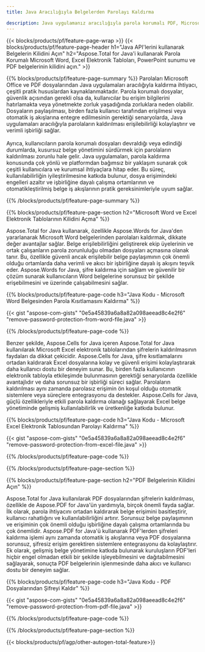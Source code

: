 ```yaml
---
title: Java Aracılığıyla Belgelerden Parolayı Kaldırma 

description: Java uygulamanız aracılığıyla parola korumalı PDF, Microsoft Word dosyası, Excel elektronik tablosu ve PowerPoint sunum dosyalarının kilidini açın.
---
```


{{< blocks/products/pf/feature-page-wrap >}}
{{< blocks/products/pf/feature-page-header h1="Java API'lerini kullanarak Belgelerin Kilidini Açın" h2="Aspose.Total for Java'i kullanarak Parola Korumalı Microsoft Word, Excel Elektronik Tabloları, PowerPoint sunumu ve PDF belgelerinin kilidini açın." >}}

{{% blocks/products/pf/feature-page-summary %}}
Parolaları Microsoft Office ve PDF dosyalarından Java uygulamaları aracılığıyla kaldırma ihtiyacı, çeşitli pratik hususlardan kaynaklanmaktadır. Parola korumalı dosyalar, güvenlik açısından gerekli olsa da, kullanıcılar bu erişim bilgilerini hatırlamakta veya yönetmekte zorluk yaşadığında zorluklara neden olabilir. Dosyaların paylaşılması, birden fazla kullanıcı tarafından erişilmesi veya otomatik iş akışlarına entegre edilmesinin gerektiği senaryolarda, Java uygulamaları aracılığıyla parolaların kaldırılması erişilebilirliği kolaylaştırır ve verimli işbirliği sağlar.<br /><br />
Ayrıca, kullanıcıların parola korumalı dosyaları devraldığı veya edindiği durumlarda, kusursuz belge yönetimini sürdürmek için parolaların kaldırılması zorunlu hale gelir. Java uygulamaları, parola kaldırma konusunda çok yönlü ve platformdan bağımsız bir yaklaşım sunarak çok çeşitli kullanıcılara ve kurumsal ihtiyaçlara hitap eder. Bu süreç, kullanılabilirliğin iyileştirilmesine katkıda bulunur, dosya erişimindeki engelleri azaltır ve işbirliğine dayalı çalışma ortamlarının ve otomatikleştirilmiş belge iş akışlarının pratik gereksinimleriyle uyum sağlar.

{{% /blocks/products/pf/feature-page-summary  %}}

{{% blocks/products/pf/feature-page-section  h2="Microsoft Word ve Excel Elektronik Tablolarının Kilidini Açma" %}}

Aspose.Total for Java kullanarak, özellikle Aspose.Words for Java'den yararlanarak Microsoft Word belgelerinden parolaları kaldırmak, dikkate değer avantajlar sağlar. Belge erişilebilirliğini geliştirerek ekip üyelerinin ve ortak çalışanların parola zorunluluğu olmadan dosyaları açmasına olanak tanır. Bu, özellikle güvenli ancak erişilebilir belge paylaşımının çok önemli olduğu ortamlarda daha verimli ve akıcı bir işbirliğine dayalı iş akışını teşvik eder. Aspose.Words for Java, şifre kaldırma için sağlam ve güvenilir bir çözüm sunarak kullanıcıların Word belgelerine sorunsuz bir şekilde erişebilmesini ve üzerinde çalışabilmesini sağlar.

{{% blocks/products/pf/feature-page-code h3="Java Kodu - Microsoft Word Belgesinden Parola Kısıtlamasını Kaldırma" %}}

{{< gist "aspose-com-gists" "0e5a45839a6a8a82a098aeead8c4e2f6" "remove-password-protection-from-word-file.java" >}}

{{% /blocks/products/pf/feature-page-code  %}}

Benzer şekilde, Aspose.Cells for Java içeren Aspose.Total for Java kullanılarak Microsoft Excel elektronik tablolarından şifrelerin kaldırılmasının faydaları da dikkat çekicidir. Aspose.Cells for Java, şifre kısıtlamalarını ortadan kaldırarak Excel dosyalarına kolay ve güvenli erişimi kolaylaştırarak daha kullanıcı dostu bir deneyim sunar. Bu, birden fazla kullanıcının elektronik tabloyla etkileşimde bulunmasının gerektiği senaryolarda özellikle avantajlıdır ve daha sorunsuz bir işbirliği süreci sağlar. Parolaların kaldırılması aynı zamanda parolasız erişimin ön koşul olduğu otomatik sistemlere veya süreçlere entegrasyonu da destekler. Aspose.Cells for Java, güçlü özellikleriyle etkili parola kaldırma olanağı sağlayarak Excel belge yönetiminde gelişmiş kullanılabilirlik ve üretkenliğe katkıda bulunur.

{{% blocks/products/pf/feature-page-code h3="Java Kodu - Microsoft Excel Elektronik Tablosundan Parolayı Kaldırma" %}}

{{< gist "aspose-com-gists" "0e5a45839a6a8a82a098aeead8c4e2f6" "remove-password-protection-from-excel-file.java" >}}

{{% /blocks/products/pf/feature-page-code  %}}

{{% /blocks/products/pf/feature-page-section %}}

{{% blocks/products/pf/feature-page-section  h2="PDF Belgelerinin Kilidini Açın" %}}

Aspose.Total for Java kullanılarak PDF dosyalarından şifrelerin kaldırılması, özellikle de Aspose.PDF for Java'ün yardımıyla, birçok önemli fayda sağlar. İlk olarak, parola ihtiyacını ortadan kaldırarak belge erişimini basitleştirir, kullanıcı rahatlığını ve kullanılabilirliğini artırır. Sorunsuz belge paylaşımının ve erişiminin çok önemli olduğu işbirliğine dayalı çalışma ortamlarında bu çok önemlidir. Aspose.PDF for Java'ü kullanarak PDF'lerden şifreleri kaldırma işlemi aynı zamanda otomatik iş akışlarına veya PDF dosyalarına sorunsuz, şifresiz erişim gerektiren sistemlere entegrasyonu da kolaylaştırır. Ek olarak, gelişmiş belge yönetimine katkıda bulunarak kuruluşların PDF'leri hiçbir engel olmadan etkili bir şekilde işleyebilmesini ve dağıtabilmesini sağlayarak, sonuçta PDF belgelerinin işlenmesinde daha akıcı ve kullanıcı dostu bir deneyim sağlar.

{{% blocks/products/pf/feature-page-code h3="Java Kodu - PDF Dosyalarından Şifreyi Kaldır" %}}

{{< gist "aspose-com-gists" "0e5a45839a6a8a82a098aeead8c4e2f6" "remove-password-protection-from-pdf-file.java" >}}

{{% /blocks/products/pf/feature-page-code  %}}

{{% /blocks/products/pf/feature-page-section %}}

{{< blocks/products/pf/agp/other-autogen-total-feature>}}
